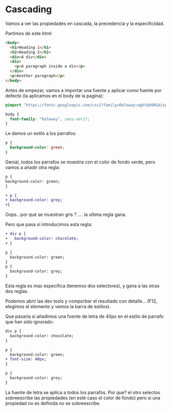 # Cascading

Vamos a ver las propiedades en cascada, la precedencia y la especificidad.

Partimos de este _html_:

```html
<body>
  <h1>Heading 1</h1>
  <h2>Heading 2</h2>
  <div>A div</div>
  <div>
    <p>A paragraph inside a div</p>
  </div>
  <p>Another paragraph</p>
</body>
```

Antes de empezar, vamos a importar una fuente y aplicar como fuente por defecto (la aplicamos en el body de la pagina):

```css
@import "https://fonts.googleapis.com/css2?family=Raleway:wght@400&disp";

body {
  font-family: "Raleway", sans-serif;
}
```

Le damos un estilo a los parrafos:

```css
p {
  background-color: green;
}
```

Genial, todos los parrafos se muestra con el color de fondo verde, pero vamos a añadir otra regla:

```diff
p {
background-color: green;
}

+ p {
+ background-color: grey;
+}
```

Oops.. por qué se muestran gris ? .... la ultima regla gana.

Pero que pasa si introducimos esta regla:

```diff
+ div p {
+   background-color: chocolate;
+ }

p {
  background-color: green;
}
p {
  background-color: grey;
}
```

Esta regla es mas especifica (tenemos dos selectores), y gana a las otras dos reglas.

Podemos abrir las dev tools y comporbar el resultado con detalle...
(F12, elegimos el elemento y vemos la barra de estilos).

Que pasaría si añadimos una fuente de letra de 40px en el estilo de parrafo
que han sido ignorado:

```diff
div p {
  background-color: chocolate;
}

p {
  background-color: green;
+ font-size: 40px;
}

p {
  background-color: grey;
}
```

La fuente de letra se aplica a todos los parrafos. Por que? el otro selectos sobreescribe las propiedades (en este caso el color de fondo) pero si una propiedad no es definida no se sobreescribe.
